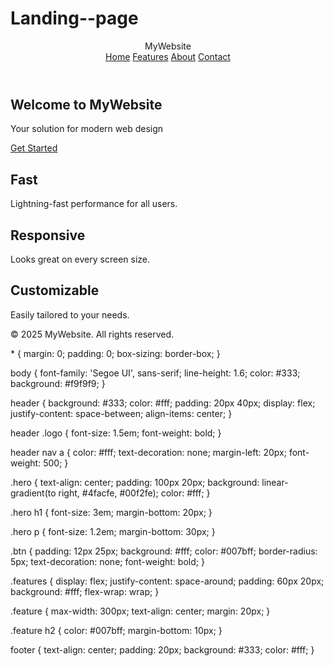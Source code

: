 # Landing--page
<!DOCTYPE html>
<html lang="en">
<head>
  <meta charset="UTF-8" />
  <meta name="viewport" content="width=device-width, initial-scale=1.0"/>
  <title>Landing Page</title>
  <link rel="stylesheet" href="style.css" />
</head>
<body>

  <header>
    <div class="logo">MyWebsite</div>
    <nav>
      <a href="#">Home</a>
      <a href="#">Features</a>
      <a href="#">About</a>
      <a href="#">Contact</a>
    </nav>
  </header>

  <section class="hero">
    <h1>Welcome to MyWebsite</h1>
    <p>Your solution for modern web design</p>
    <a href="#" class="btn">Get Started</a>
  </section>

  <section class="features">
    <div class="feature">
      <h2>Fast</h2>
      <p>Lightning-fast performance for all users.</p>
    </div>
    <div class="feature">
      <h2>Responsive</h2>
      <p>Looks great on every screen size.</p>
    </div>
    <div class="feature">
      <h2>Customizable</h2>
      <p>Easily tailored to your needs.</p>
    </div>
  </section>

  <footer>
    <p>&copy; 2025 MyWebsite. All rights reserved.</p>
  </footer>

</body>
</html>
* {
  margin: 0;
  padding: 0;
  box-sizing: border-box;
}

body {
  font-family: 'Segoe UI', sans-serif;
  line-height: 1.6;
  color: #333;
  background: #f9f9f9;
}

header {
  background: #333;
  color: #fff;
  padding: 20px 40px;
  display: flex;
  justify-content: space-between;
  align-items: center;
}

header .logo {
  font-size: 1.5em;
  font-weight: bold;
}

header nav a {
  color: #fff;
  text-decoration: none;
  margin-left: 20px;
  font-weight: 500;
}

.hero {
  text-align: center;
  padding: 100px 20px;
  background: linear-gradient(to right, #4facfe, #00f2fe);
  color: #fff;
}

.hero h1 {
  font-size: 3em;
  margin-bottom: 20px;
}

.hero p {
  font-size: 1.2em;
  margin-bottom: 30px;
}

.btn {
  padding: 12px 25px;
  background: #fff;
  color: #007bff;
  border-radius: 5px;
  text-decoration: none;
  font-weight: bold;
}

.features {
  display: flex;
  justify-content: space-around;
  padding: 60px 20px;
  background: #fff;
  flex-wrap: wrap;
}

.feature {
  max-width: 300px;
  text-align: center;
  margin: 20px;
}

.feature h2 {
  color: #007bff;
  margin-bottom: 10px;
}

footer {
  text-align: center;
  padding: 20px;
  background: #333;
  color: #fff;
}
